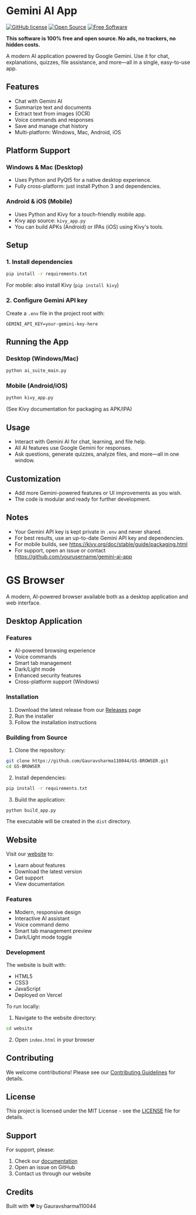 # Gemini AI App

[![GitHub license](https://img.shields.io/badge/license-MIT-green.svg)](LICENSE)
[![Open Source](https://badges.frapsoft.com/os/v1/open-source.svg?v=103)](https://github.com/yourusername/gemini-ai-app)
[![Free Software](https://img.shields.io/badge/free-100%25-brightgreen.svg)](https://github.com/yourusername/gemini-ai-app)

**This software is 100% free and open source. No ads, no trackers, no hidden costs.**


A modern AI application powered by Google Gemini. Use it for chat, explanations, quizzes, file assistance, and more—all in a single, easy-to-use app.

## Features

- Chat with Gemini AI
- Summarize text and documents
- Extract text from images (OCR)
- Voice commands and responses
- Save and manage chat history
- Multi-platform: Windows, Mac, Android, iOS

## Platform Support

### Windows & Mac (Desktop)

- Uses Python and PyQt5 for a native desktop experience.
- Fully cross-platform: just install Python 3 and dependencies.

### Android & iOS (Mobile)

- Uses Python and Kivy for a touch-friendly mobile app.
- Kivy app source: `kivy_app.py`
- You can build APKs (Android) or IPAs (iOS) using Kivy's tools.

## Setup

### 1. Install dependencies

```sh
pip install -r requirements.txt
```

For mobile: also install Kivy (`pip install kivy`)

### 2. Configure Gemini API key

Create a `.env` file in the project root with:

```env
GEMINI_API_KEY=your-gemini-key-here
```

## Running the App

### Desktop (Windows/Mac)

```sh
python ai_suite_main.py
```

### Mobile (Android/iOS)

```sh
python kivy_app.py
```

(See Kivy documentation for packaging as APK/IPA)

## Usage

- Interact with Gemini AI for chat, learning, and file help.
- All AI features use Google Gemini for responses.
- Ask questions, generate quizzes, analyze files, and more—all in one window.

## Customization

- Add more Gemini-powered features or UI improvements as you wish.
- The code is modular and ready for further development.

## Notes

- Your Gemini API key is kept private in `.env` and never shared.
- For best results, use an up-to-date Gemini API key and dependencies.
- For mobile builds, see <https://kivy.org/doc/stable/guide/packaging.html>
- For support, open an issue or contact <https://github.com/yourusername/gemini-ai-app>

# GS Browser

A modern, AI-powered browser available both as a desktop application and web interface.

## Desktop Application

### Features
- AI-powered browsing experience
- Voice commands
- Smart tab management
- Dark/Light mode
- Enhanced security features
- Cross-platform support (Windows)

### Installation

1. Download the latest release from our [Releases](https://github.com/Gauravsharma110044/GS-BROWSER/releases) page
2. Run the installer
3. Follow the installation instructions

### Building from Source

1. Clone the repository:
```bash
git clone https://github.com/Gauravsharma110044/GS-BROWSER.git
cd GS-BROWSER
```

2. Install dependencies:
```bash
pip install -r requirements.txt
```

3. Build the application:
```bash
python build_app.py
```

The executable will be created in the `dist` directory.

## Website

Visit our [website](https://gsbrowser.vercel.app) to:
- Learn about features
- Download the latest version
- Get support
- View documentation

### Features
- Modern, responsive design
- Interactive AI assistant
- Voice command demo
- Smart tab management preview
- Dark/Light mode toggle

### Development

The website is built with:
- HTML5
- CSS3
- JavaScript
- Deployed on Vercel

To run locally:
1. Navigate to the website directory:
```bash
cd website
```

2. Open `index.html` in your browser

## Contributing

We welcome contributions! Please see our [Contributing Guidelines](CONTRIBUTING.md) for details.

## License

This project is licensed under the MIT License - see the [LICENSE](LICENSE) file for details.

## Support

For support, please:
1. Check our [documentation](https://gsbrowser.vercel.app/docs)
2. Open an issue on GitHub
3. Contact us through our website

## Credits

Built with ❤️ by Gauravsharma110044
